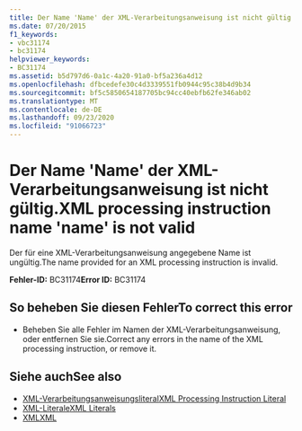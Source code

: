 ```yaml
---
title: Der Name 'Name' der XML-Verarbeitungsanweisung ist nicht gültig.
ms.date: 07/20/2015
f1_keywords:
- vbc31174
- bc31174
helpviewer_keywords:
- BC31174
ms.assetid: b5d797d6-0a1c-4a20-91a0-bf5a236a4d12
ms.openlocfilehash: dfbcedefe30c4d3339551fb0944c95c38b4d9b34
ms.sourcegitcommit: bf5c5850654187705bc94cc40ebfb62fe346ab02
ms.translationtype: MT
ms.contentlocale: de-DE
ms.lasthandoff: 09/23/2020
ms.locfileid: "91066723"
---
```

# <a name="xml-processing-instruction-name-name-is-not-valid"></a><span data-ttu-id="0ee5c-102">Der Name 'Name' der XML-Verarbeitungsanweisung ist nicht gültig.</span><span class="sxs-lookup"><span data-stu-id="0ee5c-102">XML processing instruction name 'name' is not valid</span></span>

<span data-ttu-id="0ee5c-103">Der für eine XML-Verarbeitungsanweisung angegebene Name ist ungültig.</span><span class="sxs-lookup"><span data-stu-id="0ee5c-103">The name provided for an XML processing instruction is invalid.</span></span>  
  
 <span data-ttu-id="0ee5c-104">**Fehler-ID:** BC31174</span><span class="sxs-lookup"><span data-stu-id="0ee5c-104">**Error ID:** BC31174</span></span>  
  
## <a name="to-correct-this-error"></a><span data-ttu-id="0ee5c-105">So beheben Sie diesen Fehler</span><span class="sxs-lookup"><span data-stu-id="0ee5c-105">To correct this error</span></span>  
  
- <span data-ttu-id="0ee5c-106">Beheben Sie alle Fehler im Namen der XML-Verarbeitungsanweisung, oder entfernen Sie sie.</span><span class="sxs-lookup"><span data-stu-id="0ee5c-106">Correct any errors in the name of the XML processing instruction, or remove it.</span></span>  
  
## <a name="see-also"></a><span data-ttu-id="0ee5c-107">Siehe auch</span><span class="sxs-lookup"><span data-stu-id="0ee5c-107">See also</span></span>

- [<span data-ttu-id="0ee5c-108">XML-Verarbeitungsanweisungsliteral</span><span class="sxs-lookup"><span data-stu-id="0ee5c-108">XML Processing Instruction Literal</span></span>](../language-reference/xml-literals/xml-processing-instruction-literal.md)
- [<span data-ttu-id="0ee5c-109">XML-Literale</span><span class="sxs-lookup"><span data-stu-id="0ee5c-109">XML Literals</span></span>](../language-reference/xml-literals/index.md)
- [<span data-ttu-id="0ee5c-110">XML</span><span class="sxs-lookup"><span data-stu-id="0ee5c-110">XML</span></span>](../programming-guide/language-features/xml/index.md)
